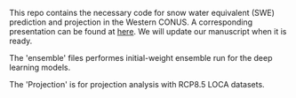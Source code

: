 
This repo contains the necessary code for snow water equivalent (SWE) prediction and projection in the Western CONUS. A corresponding presentation can be found at [here](https://www.essoar.org/doi/abs/10.1002/essoar.10509011.1). We will update our manuscript when it is ready.  

The 'ensemble' files performes initial-weight ensemble run for the deep learning models. 

The 'Projection' is for projection analysis with RCP8.5 LOCA datasets.  



